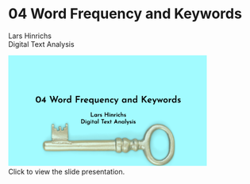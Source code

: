 04 Word Frequency and Keywords
================
Lars Hinrichs<br />Digital Text Analysis

[<img src="slide1.png" width="400"/>](https://wordsmith189.github.io/04_keywords/)
<br />Click to view the slide presentation.

